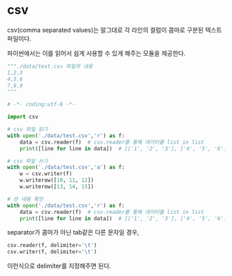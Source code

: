 # csv

csv(comma separated values)는 말그대로 각 라인의 컬럼이 콤마로 구분된 텍스트파일이다.

파이썬에서는 이를 읽어서 쉽게 사용할 수 있게 해주는 모듈을 제공한다.


```python
"""./data/test.csv 파일의 내용
1,2,3
4,5,6
7,8,9
"""

# -*- coding:utf-8 -*-

import csv

# csv 파일 읽기
with open('./data/test.csv','r') as f:
    data = csv.reader(f)  # csv.reader를 통해 데이터를 list in list
    print([line for line in data])  # [['1', '2', '3'], ['4', '5', '6'], ['7', '8', '9']]

# csv 파일 쓰기
with open('./data/test.csv','a') as f:
    w = csv.writer(f)
    w.writerow([10, 11, 12])
    w.writerow([13, 14, 15])

# 쓴 내용 확인
with open('./data/test.csv','r') as f:
    data = csv.reader(f)  # csv.reader를 통해 데이터를 list in list
    print([line for line in data])  # [['1', '2', '3'], ['4', '5', '6'], ['7', '8', '9'], ['10', '11', '12'], ['13', '14', '15']]


```

separator가 콤마가 아닌 tab같은 다른 문자일 경우,
```python
csv.reader(f, delimiter='\t')
csv.writer(f, delimiter='\t')
```
이런식으로 delimiter를 지정해주면 된다.
